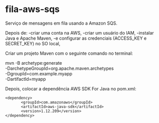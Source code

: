 # fila-aws-sqs
Serviço de mensagens em fila usando a Amazon SQS.

Depois de:
-criar uma conta na AWS,
-criar um usuário do IAM,
-instalar Java e Apache Maven,
-e configurar as credenciais (ACCESS_KEY e SECRET_KEY) no SO local,

Criar um projeto Maven com o seguinte comando no terminal:

mvn -B archetype:generate \
 -DarchetypeGroupId=org.apache.maven.archetypes \
 -DgroupId=com.example.myapp \
 -DartifactId=myapp
 
 Depois, colocar a dependência AWS SDK For Java no pom.xml:
 
 ```
<dependency>
    	<groupId>com.amazonaws</groupId>
    	<artifactId>aws-java-sdk</artifactId>
    	<version>1.12.209</version>
</dependency>
  
  
